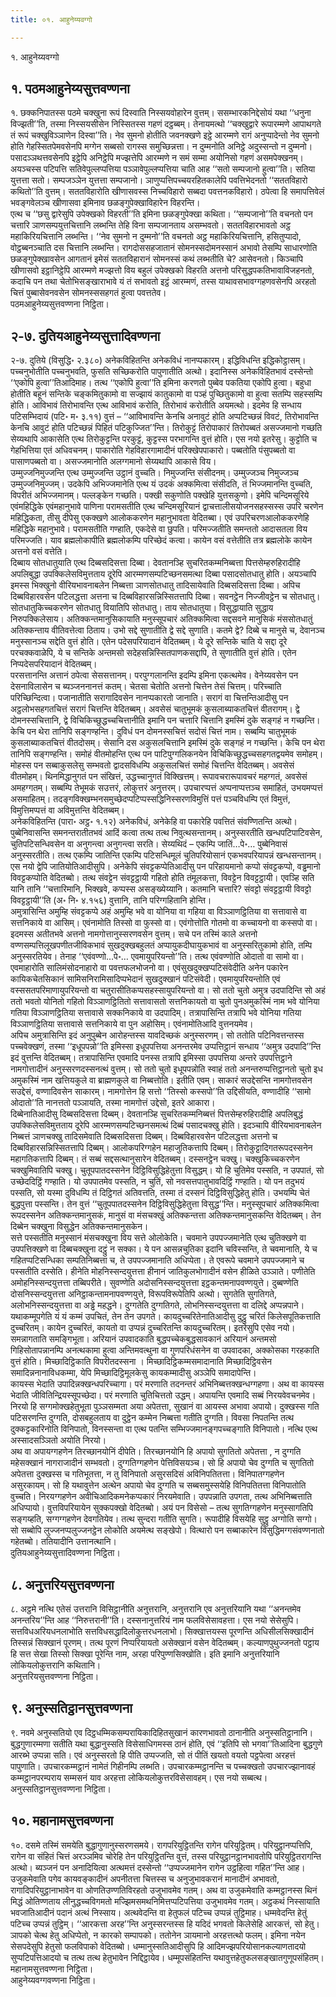 ```yaml
---
title: ०१. आहुनेय्यवग्गो

---
```

१. आहुनेय्यवग्गो  


## १. पठमआहुनेय्यसुत्तवण्णना

१. छक्कनिपातस्स पठमे चक्खुना रूपं दिस्वाति निस्सयवोहारेन वुत्तम्। ससम्भारकनिद्देसोयं यथा ‘‘धनुना विज्झती’’ति, तस्मा निस्सयसीसेन निस्सितस्स गहणं दट्ठब्बम्। तेनायमत्थो ‘‘चक्खुद्वारे रूपारम्मणे आपाथगते तं रूपं चक्खुविञ्ञाणेन दिस्वा’’ति। नेव सुमनो होतीति जवनक्खणे इट्ठे आरम्मणे रागं अनुप्पादेन्तो नेव सुमनो होति गेहस्सितपेमवसेनपि मग्गेन सब्बसो रागस्स समुच्छिन्नत्ता। न दुम्मनोति अनिट्ठे अदुस्सन्तो न दुम्मनो। पसादञ्ञथत्तवसेनपि इट्ठेपि अनिट्ठेपि मज्झत्तेपि आरम्मणे न समं सम्मा अयोनिसो गहणं असमपेक्खनम्। अयञ्चस्स पटिपत्ति सतिवेपुल्लप्पत्तिया पञ्ञावेपुल्लप्पत्तिया चाति आह ‘‘सतो सम्पजानो हुत्वा’’ति। सतिया युत्तत्ता सतो। सम्पजञ्ञेन युत्तत्ता सम्पजानो। ञाणुप्पत्तिपच्चयरहितकालेपि पवत्तिभेदनतो ‘‘सततविहारो कथितो’’ति वुत्तम्। सततविहारोति खीणासवस्स निच्चविहारो सब्बदा पवत्तनकविहारो। ठपेत्वा हि समापत्तिवेलं भवङ्गवेलञ्च खीणासवा इमिनाव छळङ्गुपेक्खाविहारेन विहरन्ति।  
एत्थ च ‘‘छसु द्वारेसुपि उपेक्खको विहरती’’ति इमिना छळङ्गुपेक्खा कथिता। ‘‘सम्पजानो’’ति वचनतो पन चत्तारि ञाणसम्पयुत्तचित्तानि लब्भन्ति तेहि विना सम्पजानताय असम्भवतो। सततविहारभावतो अट्ठ महाकिरियचित्तानि लब्भन्ति। ‘‘नेव सुमनो न दुम्मनो’’ति वचनतो अट्ठ महाकिरियचित्तानि, हसितुप्पादो, वोट्ठब्बनञ्चाति दस चित्तानि लब्भन्ति। रागदोससहजातानं सोमनस्सदोमनस्सानं अभावो तेसम्पि साधारणोति छळङ्गुपेक्खावसेन आगतानं इमेसं सततविहारानं सोमनस्सं कथं लब्भतीति चे? आसेवनतो। किञ्चापि खीणासवो इट्ठानिट्ठेपि आरम्मणे मज्झत्तो विय बहुलं उपेक्खको विहरति अत्तनो परिसुद्धपकतिभावाविजहनतो, कदाचि पन तथा चेतोभिसङ्खाराभावे यं तं सभावतो इट्ठं आरम्मणं, तस्स याथावसभावग्गहणवसेनपि अरहतो चित्तं पुब्बासेवनवसेन सोमनस्ससहगतं हुत्वा पवत्ततेव।  
पठमआहुनेय्यसुत्तवण्णना निट्ठिता।  


## २-७. दुतियआहुनेय्यसुत्तादिवण्णना

२-७. दुतिये (विसुद्धि॰ २.३८०) अनेकविहितन्ति अनेकविधं नानप्पकारम्। इद्धिविधन्ति इद्धिकोट्ठासम्। पच्चनुभोतीति पच्चनुभवति, फुसति सच्छिकरोति पापुणातीति अत्थो। इदानिस्स अनेकविहितभावं दस्सेन्तो ‘‘एकोपि हुत्वा’’तिआदिमाह। तत्थ ‘‘एकोपि हुत्वा’’ति इमिना करणतो पुब्बेव पकतिया एकोपि हुत्वा। बहुधा होतीति बहूनं सन्तिके चङ्कमितुकामो वा सज्झायं कातुकामो वा पञ्हं पुच्छितुकामो वा हुत्वा सतम्पि सहस्सम्पि होति। आविभावं तिरोभावन्ति एत्थ आविभावं करोति, तिरोभावं करोतीति अयमत्थो। इदमेव हि सन्धाय पटिसम्भिदायं (पटि॰ म॰ ३.११) वुत्तं – ‘‘आविभावन्ति केनचि अनावुटं होति अप्पटिच्छन्नं विवटं, तिरोभावन्ति केनचि आवुटं होति पटिच्छन्नं पिहितं पटिकुज्जित’’न्ति। तिरोकुट्टं तिरोपाकारं तिरोपब्बतं असज्जमानो गच्छति सेय्यथापि आकासेति एत्थ तिरोकुट्टन्ति परकुट्टं, कुट्टस्स परभागन्ति वुत्तं होति। एस नयो इतरेसु। कुट्टोति च गेहभित्तिया एतं अधिवचनम्। पाकारोति गेहविहारगामादीनं परिक्खेपपाकारो। पब्बतोति पंसुपब्बतो वा पासाणपब्बतो वा। असज्जमानोति अलग्गमानो सेय्यथापि आकासे विय।  
उम्मुज्जनिमुज्जन्ति एत्थ उम्मुज्जन्ति उट्ठानं वुच्चति। निमुज्जन्ति संसीदनम्। उम्मुज्जञ्च निमुज्जञ्च उम्मुज्जनिमुज्जम्। उदकेपि अभिज्जमानेति एत्थ यं उदकं अक्कमित्वा संसीदति, तं भिज्जमानन्ति वुच्चति, विपरीतं अभिज्जमानम्। पल्लङ्केन गच्छति। पक्खी सकुणोति पक्खेहि युत्तसकुणो। इमेपि चन्दिमसूरिये एवंमहिद्धिके एवंमहानुभावे पाणिना परामसतीति एत्थ चन्दिमसूरियानं द्वाचत्तालीसयोजनसहस्सस्स उपरि चरणेन महिद्धिकता, तीसु दीपेसु एकक्खणे आलोककरणेन महानुभावता वेदितब्बा। एवं उपरिचरणआलोककरणेहि महिद्धिके महानुभावे। परामसतीति गण्हाति, एकदेसे वा छुपति। परिमज्जतीति समन्ततो आदासतला विय परिमज्जति। याव ब्रह्मलोकापीति ब्रह्मलोकम्पि परिच्छेदं कत्वा। कायेन वसं वत्तेतीति तत्र ब्रह्मलोके कायेन अत्तनो वसं वत्तेति।  
दिब्बाय सोतधातुयाति एत्थ दिब्बसदिसत्ता दिब्बा। देवतानञ्हि सुचरितकम्मनिब्बत्ता पित्तसेम्हरुहिरादीहि अपलिबुद्धा उपक्किलेसविमुत्तताय दूरेपि आरम्मणसम्पटिच्छनसमत्था दिब्बा पसादसोतधातु होति। अयञ्चापि इमस्स भिक्खुनो वीरियभावनाबलेन निब्बत्ता ञाणसोतधातु तादिसायेवाति दिब्बसदिसत्ता दिब्बा। अपिच दिब्बविहारवसेन पटिलद्धत्ता अत्तना च दिब्बविहारसन्निस्सितत्तापि दिब्बा। सवनट्ठेन निज्जीवट्ठेन च सोतधातु। सोतधातुकिच्चकरणेन सोतधातु वियातिपि सोतधातु। ताय सोतधातुया। विसुद्धायाति सुद्धाय निरुपक्किलेसाय। अतिक्कन्तमानुसिकायाति मनुस्सूपचारं अतिक्कमित्वा सद्दसवने मानुसिकं मंससोतधातुं अतिक्कन्ताय वीतिवत्तेत्वा ठिताय। उभो सद्दे सुणातीति द्वे सद्दे सुणाति। कतमे द्वे? दिब्बे च मानुसे च, देवानञ्च मनुस्सानञ्च सद्देति वुत्तं होति। एतेन पदेसपरियादानं वेदितब्बम्। ये दूरे सन्तिके चाति ये सद्दा दूरे परचक्कवाळेपि, ये च सन्तिके अन्तमसो सदेहसन्निस्सितपाणकसद्दापि, ते सुणातीति वुत्तं होति। एतेन निप्पदेसपरियादानं वेदितब्बम्।  
परसत्तानन्ति अत्तानं ठपेत्वा सेससत्तानम्। परपुग्गलानन्ति इदम्पि इमिना एकत्थमेव। वेनेय्यवसेन पन देसनाविलासेन च ब्यञ्जननानत्तं कतम्। चेतसा चेतोति अत्तनो चित्तेन तेसं चित्तम्। परिच्चाति परिच्छिन्दित्वा। पजानातीति सरागादिवसेन नानप्पकारतो जानाति। सरागं वा चित्तन्तिआदीसु पन अट्ठलोभसहगतचित्तं सरागं चित्तन्ति वेदितब्बम्। अवसेसं चातुभूमकं कुसलाब्याकतचित्तं वीतरागम्। द्वे दोमनस्सचित्तानि, द्वे विचिकिच्छुद्धच्चचित्तानीति इमानि पन चत्तारि चित्तानि इमस्मिं दुके सङ्गहं न गच्छन्ति। केचि पन थेरा तानिपि सङ्गण्हन्ति। दुविधं पन दोमनस्सचित्तं सदोसं चित्तं नाम। सब्बम्पि चातुभूमकं कुसलाब्याकतचित्तं वीतदोसम्। सेसानि दस अकुसलचित्तानि इमस्मिं दुके सङ्गहं न गच्छन्ति। केचि पन थेरा तानिपि सङ्गण्हन्ति। समोहं वीतमोहन्ति एत्थ पन पाटिपुग्गलिकनयेन विचिकिच्छुद्धच्चसहगतद्वयमेव समोहम्। मोहस्स पन सब्बाकुसलेसु सम्भवतो द्वादसविधम्पि अकुसलचित्तं समोहं चित्तन्ति वेदितब्बम्। अवसेसं वीतमोहम्। थिनमिद्धानुगतं पन संखित्तं, उद्धच्चानुगतं विक्खित्तम्। रूपावचरारूपावचरं महग्गतं, अवसेसं अमहग्गतम्। सब्बम्पि तेभूमकं सउत्तरं, लोकुत्तरं अनुत्तरम्। उपचारप्पत्तं अप्पनाप्पत्तञ्च समाहितं, उभयमप्पत्तं असमाहितम्। तदङ्गविक्खम्भनसमुच्छेदप्पटिप्पस्सद्धिनिस्सरणविमुत्तिं पत्तं पञ्चविधम्पि एतं विमुत्तं, विमुत्तिमप्पत्तं वा अविमुत्तन्ति वेदितब्बम्।  
अनेकविहितन्ति (पारा॰ अट्ठ॰ १.१२) अनेकविधं, अनेकेहि वा पकारेहि पवत्तितं संवण्णितन्ति अत्थो। पुब्बेनिवासन्ति समनन्तरातीतभवं आदिं कत्वा तत्थ तत्थ निवुत्थसन्तानम्। अनुस्सरतीति खन्धपटिपाटिवसेन, चुतिपटिसन्धिवसेन वा अनुगन्त्वा अनुगन्त्वा सरति। सेय्यथिदं – एकम्पि जातिं…पे॰… पुब्बेनिवासं अनुस्सरतीति। तत्थ एकम्पि जातिन्ति एकम्पि पटिसन्धिमूलं चुतिपरियोसानं एकभवपरियापन्नं खन्धसन्तानम्। एस नयो द्वेपि जातियोतिआदीसुपि। अनेकेपि संवट्टकप्पेतिआदीसु पन परिहायमानो कप्पो संवट्टकप्पो, वड्ढमानो विवट्टकप्पोति वेदितब्बो। तत्थ संवट्टेन संवट्टट्ठायी गहितो होति तंमूलकत्ता, विवट्टेन विवट्टट्ठायी। एवञ्हि सति यानि तानि ‘‘चत्तारिमानि, भिक्खवे, कप्पस्स असङ्ख्येय्यानि। कतमानि चत्तारि? संवट्टो संवट्टट्ठायी विवट्टो विवट्टट्ठायी’’ति (अ॰ नि॰ ४.१५६) वुत्तानि, तानि परिग्गहितानि होन्ति।  
अमुत्रासिन्ति अमुम्हि संवट्टकप्पे अहं अमुम्हि भवे वा योनिया वा गहिया वा विञ्ञाणट्ठितिया वा सत्तावासे वा सत्तनिकाये वा आसिम्। एवंनामोति तिस्सो वा फुस्सो वा। एवंगोत्तोति गोतमो वा कच्चायनो वा कस्सपो वा। इदमस्स अतीतभवे अत्तनो नामगोत्तानुस्सरणवसेन वुत्तम्। सचे पन तस्मिं काले अत्तनो वण्णसम्पत्तिलूखपणीतजीविकभावं सुखदुक्खबहुलतं अप्पायुकदीघायुकभावं वा अनुस्सरितुकामो होति, तम्पि अनुस्सरतियेव। तेनाह ‘‘एवंवण्णो…पे॰… एवमायुपरियन्तो’’ति। तत्थ एवंवण्णोति ओदातो वा सामो वा। एवमाहारोति सालिमंसोदनाहारो वा पवत्तफलभोजनो वा। एवंसुखदुक्खप्पटिसंवेदीति अनेन पकारेन कायिकचेतसिकानं सामिसनिरामिसादिप्पभेदानं सुखदुक्खानं पटिसंवेदी। एवमायुपरियन्तोति एवं वस्ससतपरिमाणायुपरियन्तो वा चतुरासीतिकप्पसहस्सायुपरियन्तो वा। सो ततो चुतो अमुत्र उदपादिन्ति सो अहं ततो भवतो योनितो गहितो विञ्ञाणट्ठितितो सत्तावासतो सत्तनिकायतो वा चुतो पुनअमुकस्मिं नाम भवे योनिया गतिया विञ्ञाणट्ठितिया सत्तावासे सक्कनिकाये वा उदपादिम्। तत्रापासिन्ति तत्रापि भवे योनिया गतिया विञ्ञाणट्ठितिया सत्तावासे सत्तनिकाये वा पुन अहोसिम्। एवंनामोतिआदि वुत्तनयमेव।  
अपिच अमुत्रासिन्ति इदं अनुपुब्बेन आरोहन्तस्स यावदिच्छकं अनुस्सरणम्। सो ततोति पटिनिवत्तन्तस्स पच्चवेक्खणं, तस्मा ‘‘इधूपपन्नो’’ति इमिस्सा इधूपपत्तिया अनन्तरमेव उप्पत्तिट्ठानं सन्धाय ‘‘अमुत्र उदपादि’’न्ति इदं वुत्तन्ति वेदितब्बम्। तत्रापासिन्ति एवमादि पनस्स तत्रापि इमिस्सा उपपत्तिया अन्तरे उपपत्तिट्ठाने नामगोत्तादीनं अनुस्सरणदस्सनत्थं वुत्तम्। सो ततो चुतो इधूपपन्नोति स्वाहं ततो अनन्तरुप्पत्तिट्ठानतो चुतो इध अमुकस्मिं नाम खत्तियकुले वा ब्राह्मणकुले वा निब्बत्तोति। इतीति एवम्। साकारं सउद्देसन्ति नामगोत्तवसेन सउद्देसं, वण्णादिवसेन साकारम्। नामगोत्तेन हि सत्तो ‘‘तिस्सो कस्सपो’’ति उद्दिसीयति, वण्णादीहि ‘‘सामो ओदातो’’ति नानत्ततो पञ्ञायति, तस्मा नामगोत्तं उद्देसो, इतरे आकारा।  
दिब्बेनातिआदीसु दिब्बसदिसत्ता दिब्बम्। देवतानञ्हि सुचरितकम्मनिब्बत्तं पित्तसेम्हरुहिरादीहि अपलिबुद्धं उपक्किलेसविमुत्तताय दूरेपि आरम्मणसम्पटिच्छनसमत्थं दिब्बं पसादचक्खु होति। इदञ्चापि वीरियभावनाबलेन निब्बत्तं ञाणचक्खु तादिसमेवाति दिब्बसदिसत्ता दिब्बम्। दिब्बविहारवसेन पटिलद्धत्ता अत्तनो च दिब्बविहारसन्निस्सितत्तापि दिब्बम्। आलोकपरिग्गहेन महाजुतिकत्तापि दिब्बम्। तिरोकुट्टादिगतरूपदस्सनेन महागतिकत्तापि दिब्बम्। तं सब्बं सद्दसत्थानुसारेन वेदितब्बम्। दस्सनट्ठेन चक्खु। चक्खुकिच्चकरणेन चक्खुमिवातिपि चक्खु। चुतूपपातदस्सनेन दिट्ठिविसुद्धिहेतुत्ता विसुद्धम्। यो हि चुतिमेव पस्सति, न उपपातं, सो उच्छेददिट्ठिं गण्हाति। यो उपपातमेव पस्सति, न चुतिं, सो नवसत्तपातुभावदिट्ठिं गण्हाति। यो पन तदुभयं पस्सति, सो यस्मा दुविधम्पि तं दिट्ठिगतं अतिवत्तति, तस्मा तं दस्सनं दिट्ठिविसुद्धिहेतु होति। उभयम्पि चेतं बुद्धपुत्ता पस्सन्ति। तेन वुत्तं ‘‘चुतूपपातदस्सनेन दिट्ठिविसुद्धिहेतुत्ता विसुद्ध’’न्ति। मनुस्सूपचारं अतिक्कमित्वा रूपदस्सनेन अतिक्कन्तमानुसकं, मानुसं वा मंसचक्खुं अतिक्कन्तत्ता अतिक्कन्तमानुसकन्ति वेदितब्बम्। तेन दिब्बेन चक्खुना विसुद्धेन अतिक्कन्तमानुसकेन।  
सत्ते पस्सतीति मनुस्सानं मंसचक्खुना विय सत्ते ओलोकेति। चवमाने उपपज्जमानेति एत्थ चुतिक्खणे वा उपपत्तिक्खणे वा दिब्बचक्खुना दट्ठुं न सक्का। ये पन आसन्नचुतिका इदानि चविस्सन्ति, ते चवमानाति, ये च गहितप्पटिसन्धिका सम्पतिनिब्बत्ता च, ते उपपज्जमानाति अधिप्पेता। ते एवरूपे चवमाने उपपज्जमाने च पस्सतीति दस्सेति। हीनेति मोहनिस्सन्दयुत्तत्ता हीनानं जातिकुलभोगादीनं वसेन हीळिते उञ्ञाते। पणीतेति अमोहनिस्सन्दयुत्तत्ता तब्बिपरीते। सुवण्णेति अदोसनिस्सन्दयुत्तत्ता इट्ठकन्तमनापवण्णयुत्ते। दुब्बण्णेति दोसनिस्सन्दयुत्तत्ता अनिट्ठाकन्तामनापवण्णयुत्ते, विरूपविरूपेतिपि अत्थो। सुगतेति सुगतिगते, अलोभनिस्सन्दयुत्तत्ता वा अड्ढे महद्धने। दुग्गतेति दुग्गतिगते, लोभनिस्सन्दयुत्तत्ता वा दलिद्दे अप्पन्नपाने।  
यथाकम्मूपगेति यं यं कम्मं उपचितं, तेन तेन उपगते। कायदुच्चरितेनातिआदीसु दुट्ठु चरितं किलेसपूतिकत्ताति दुच्चरितम्। कायेन दुच्चरितं, कायतो वा उप्पन्नं दुच्चरितन्ति कायदुच्चरितम्। इतरेसुपि एसेव नयो। समन्नागताति समङ्गिभूता। अरियानं उपवादकाति बुद्धपच्चेकबुद्धसावकानं अरियानं अन्तमसो गिहिसोतापन्नानम्पि अनत्थकामा हुत्वा अन्तिमवत्थुना वा गुणपरिधंसनेन वा उपवादका, अक्कोसका गरहकाति वुत्तं होति। मिच्छादिट्ठिकाति विपरीतदस्सना । मिच्छादिट्ठिकम्मसमादानाति मिच्छादिट्ठिवसेन समादिन्ननानाविधकम्मा, येपि मिच्छादिट्ठिमूलकेसु कायकम्मादीसु अञ्ञेपि समादापेन्ति।  
कायस्स भेदाति उपादिन्नक्खन्धपरिच्चागा। परं मरणाति तदनन्तरं अभिनिब्बत्तक्खन्धग्गहणा। अथ वा कायस्स भेदाति जीवितिन्द्रियस्सूपच्छेदा। परं मरणाति चुतिचित्ततो उद्धम्। अपायन्ति एवमादि सब्बं निरयवेवचनमेव। निरयो हि सग्गमोक्खहेतुभूता पुञ्ञसम्मता अया अपेतत्ता, सुखानं वा आयस्स अभावा अपायो। दुक्खस्स गति पटिसरणन्ति दुग्गति, दोसबहुलताय वा दुट्ठेन कम्मेन निब्बत्ता गतीति दुग्गति। विवसा निपतन्ति तत्थ दुक्कट्टकारिनोति विनिपातो, विनस्सन्ता वा एत्थ पतन्ति सम्भिज्जमानङ्गपच्चङ्गाति विनिपातो। नत्थि एत्थ अस्सादसञ्ञितो अयोति निरयो।  
अथ वा अपायग्गहणेन तिरच्छानयोनिं दीपेति। तिरच्छानयोनि हि अपायो सुगतितो अपेतत्ता , न दुग्गति महेसक्खानं नागराजादीनं सम्भवतो। दुग्गतिग्गहणेन पेत्तिविसयञ्च। सो हि अपायो चेव दुग्गति च सुगतितो अपेतत्ता दुक्खस्स च गतिभूतत्ता, न तु विनिपातो असुरसदिसं अविनिपतितत्ता। विनिपातग्गहणेन असुरकायम्। सो हि यथावुत्तेन अत्थेन अपायो चेव दुग्गति च सब्बसमुस्सयेहि विनिपतितत्ता विनिपातोति वुच्चति। निरयग्गहणेन अवीचिआदिकमनेकप्पकारं निरयमेवाति। उपपन्नाति उपगता, तत्थ अभिनिब्बत्ताति अधिप्पायो। वुत्तविपरियायेन सुक्कपक्खो वेदितब्बो। अयं पन विसेसो – तत्थ सुगतिग्गहणेन मनुस्सागतिपि सङ्गय्हति, सग्गग्गहणेन देवगतियेव। तत्थ सुन्दरा गतीति सुगति। रूपादीहि विसयेहि सुट्ठु अग्गोति सग्गो। सो सब्बोपि लुज्जनप्पलुज्जनट्ठेन लोकोति अयमेत्थ सङ्खेपो। वित्थारो पन सब्बाकारेन विसुद्धिमग्गसंवण्णनातो गहेतब्बो। ततियादीनि उत्तानत्थानि।  
दुतियआहुनेय्यसुत्तादिवण्णना निट्ठिता।  


## ८. अनुत्तरियसुत्तवण्णना

८. अट्ठमे नत्थि एतेसं उत्तरानि विसिट्ठानीति अनुत्तरानि, अनुत्तरानि एव अनुत्तरियानि यथा ‘‘अनन्तमेव अनन्तरिय’’न्ति आह ‘‘निरुत्तरानी’’ति। दस्सनानुत्तरियं नाम फलविसेसावहत्ता। एस नयो सेसेसुपि। सत्तविधअरियधनलाभोति सत्तविधसद्धादिलोकुत्तरधनलाभो। सिक्खात्तयस्स पूरणन्ति अधिसीलसिक्खादीनं तिस्सन्नं सिक्खानं पूरणम्। तत्थ पूरणं निप्परियायतो असेक्खानं वसेन वेदितब्बम्। कल्याणपुथुज्जनतो पट्ठाय हि सत्त सेखा तिस्सो सिक्खा पूरेन्ति नाम, अरहा परिपुण्णसिक्खोति। इति इमानि अनुत्तरियानि लोकियलोकुत्तरानि कथितानि।  
अनुत्तरियसुत्तवण्णना निट्ठिता।  


## ९. अनुस्सतिट्ठानसुत्तवण्णना

९. नवमे अनुस्सतियो एव दिट्ठधम्मिकसम्परायिकादिहितसुखानं कारणभावतो ठानानीति अनुस्सतिट्ठानानि। बुद्धगुणारम्मणा सतीति यथा बुद्धानुस्सति विसेसाधिगमस्स ठानं होति, एवं ‘‘इतिपि सो भगवा’’तिआदिना बुद्धगुणे आरब्भे उप्पन्ना सति। एवं अनुस्सरतो हि पीति उप्पज्जति, सो तं पीतिं खयतो वयतो पट्ठपेत्वा अरहत्तं पापुणाति। उपचारकम्मट्ठानं नामेतं गिहीनम्पि लब्भति। उपचारकम्मट्ठानन्ति च पच्चक्खतो उपचारज्झानावहं कम्मट्ठानपरम्पराय सम्मसनं याव अरहत्ता लोकियलोकुत्तरविसेसावहम्। एस नयो सब्बत्थ।  
अनुस्सतिट्ठानसुत्तवण्णना निट्ठिता।  


## १०. महानामसुत्तवण्णना

१०. दसमे तस्मिं समयेति बुद्धागुणानुस्सरणसमये। रागपरियुट्ठितन्ति रागेन परियुट्ठितम्। परियुट्ठानप्पत्तिपि, रागेन वा संहितं चित्तं अरञ्ञमिव चोरेहि तेन परियुट्ठितन्ति वुत्तं, तस्स परियुट्ठानट्ठानभावतोपि परियुट्ठितरागन्ति अत्थो। ब्यञ्जनं पन अनादियित्वा अत्थमत्तं दस्सेन्तो ‘‘उप्पज्जमानेन रागेन उट्ठहित्वा गहित’’न्ति आह। उजुकमेवाति पगेव कायवङ्कादीनं अपनीतत्ता चित्तस्स च अनुजुभावकरानं मानादीनं अभावतो, रागादिपरियुट्ठानाभावेन वा ओणतिउण्णतिविरहतो उजुभावमेव गतम्। अथ वा उजुकमेवाति कम्मट्ठानस्स थिनं मिद्धं ओतिण्णताय लीनुद्धच्चविगमतो मज्झिमसमथनिमित्तप्पटिपत्तिया उजुभावमेव गतम्। अट्ठकथं निस्सायाति भवजातिआदीनं पदानं अत्थं निस्साय। अत्थवेदन्ति वा हेतुफलं पटिच्च उप्पन्नं तुट्ठिमाह। धम्मवेदन्ति हेतुं पटिच्च उप्पन्नं तुट्ठिम्। ‘‘आरकत्ता अरह’’न्ति अनुस्सरन्तस्स हि यदिदं भगवतो किलेसेहि आरकत्तं, सो हेतु। ञापको चेत्थ हेतु अधिप्पेतो, न कारको सम्पापको। ततोनेन ञायमानो अरहत्तत्थो फलम्। इमिना नयेन सेसपदेसुपि हेतुसो फलविपाको वेदितब्बो। धम्मानुस्सतिआदीसुपि हि आदिमज्झपरियोसानकल्याणतादयो सुप्पटिपत्तिआदयो च तत्थ तत्थ हेतुभावेन निद्दिट्ठायेव। धम्मूपसंहितन्ति यथावुत्तहेतुफलसङ्खातगुणूपसंहितम्।  
महानामसुत्तवण्णना निट्ठिता।  
आहुनेय्यवग्गवण्णना निट्ठिता।  